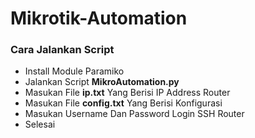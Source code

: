 # Mikrotik-Automation
### Cara Jalankan Script
- Install Module Paramiko
- Jalankan Script **MikroAutomation.py**
- Masukan File **ip.txt** Yang Berisi IP Address Router
- Masukan File **config.txt** Yang Berisi Konfigurasi
- Masukan Username Dan Password Login SSH Router
- Selesai
